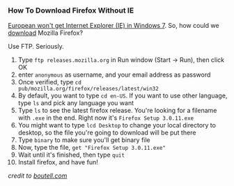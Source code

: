 ### How To Download Firefox Without IE

[European won't get Internet Explorer (IE) in Windows 7](http://news.bbc.co.uk/2/hi/technology/8096701.stm). So, how could we [download](http://www.ixibo.com/2009/03/5-reasons-why-people-use-internet-explorer/) Mozilla Firefox?

Use FTP. Seriously.

1. Type <code>ftp releases.mozilla.org</code> in Run window (Start -> Run), then click OK
2. enter <code>anonymous</code> as username, and your email address as password
3. Once verified, type <code>cd pub/mozilla.org/firefox/releases/latest/win32</code>
4. By default, you want to type <code>cd en-US</code>. If you want to use other language, type <code>ls</code> and pick any language you want
5. Type <code>ls</code> to see the latest firefox release. You're looking for a filename with <code>.exe</code> in the end. Right now it's <code>Firefox Setup 3.0.11.exe</code>
6. You might want to type <code>lcd Desktop</code> to change your local directory to desktop, so the file you're going to download will be put there
6. Type <code>binary</code> to make sure you'll get binary file
6. Now, type the file, <code>get "Firefox Setup 3.0.11.exe"</code>
7. Wait until it's finished, then type <code>quit</code>
8. Install firefox, and have fun!

_credit to [boutell.com](http://www.boutell.com/newfaq/browser/installfirefoxwithoutie.html)_

<!-- {"time": "2009-06-15 00:00:13", "title": "How To Download Firefox Without IE"} -->
